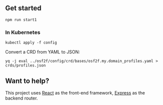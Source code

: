 
## Get started

```shell
npm run start1
```

### In Kubernetes

```shell
kubectl apply -f config
```

Convert a CRD from YAML to JSON:
```shell
yq -j eval ../osf2f/config/crd/bases/osf2f.my.domain_profiles.yaml > crds/profiles.json
```

## Want to help?

This project uses [React](https://reactjs.org/) as the front-end framework, [Express](https://expressjs.com/) as the backend router.
